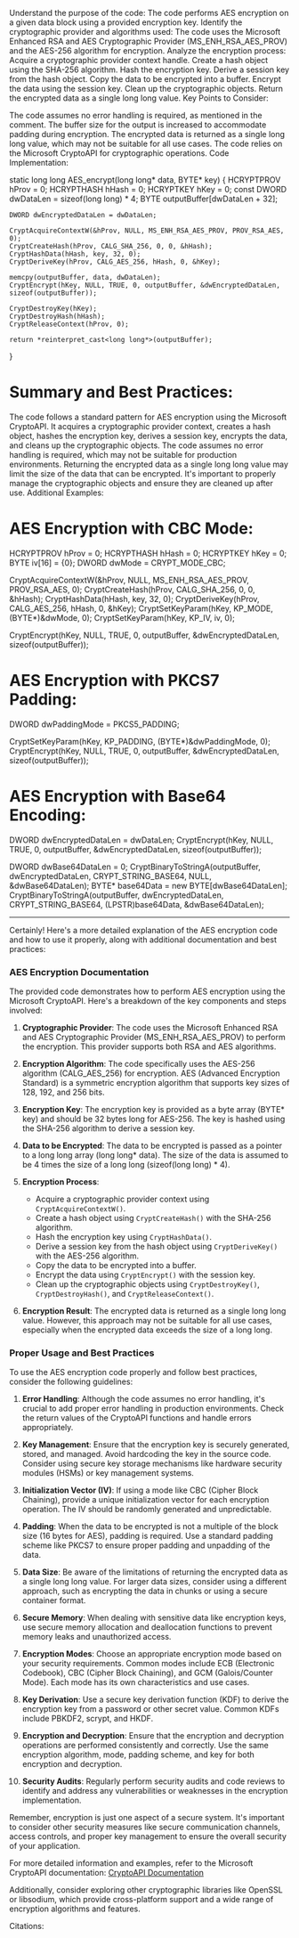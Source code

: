 Understand the purpose of the code: The code performs AES encryption on a given data block using a provided encryption key.
Identify the cryptographic provider and algorithms used: The code uses the Microsoft Enhanced RSA and AES Cryptographic Provider (MS_ENH_RSA_AES_PROV) and the AES-256 algorithm for encryption.
Analyze the encryption process:
Acquire a cryptographic provider context handle.
Create a hash object using the SHA-256 algorithm.
Hash the encryption key.
Derive a session key from the hash object.
Copy the data to be encrypted into a buffer.
Encrypt the data using the session key.
Clean up the cryptographic objects.
Return the encrypted data as a single long long value.
Key Points to Consider:

The code assumes no error handling is required, as mentioned in the comment.
The buffer size for the output is increased to accommodate padding during encryption.
The encrypted data is returned as a single long long value, which may not be suitable for all use cases.
The code relies on the Microsoft CryptoAPI for cryptographic operations.
Code Implementation:

static long long AES_encrypt(long long* data, BYTE* key)
{
    HCRYPTPROV hProv = 0;
    HCRYPTHASH hHash = 0;
    HCRYPTKEY  hKey  = 0;
    const DWORD dwDataLen = sizeof(long long) * 4;
    BYTE outputBuffer[dwDataLen + 32];

    DWORD dwEncryptedDataLen = dwDataLen;

    CryptAcquireContextW(&hProv, NULL, MS_ENH_RSA_AES_PROV, PROV_RSA_AES, 0);
    CryptCreateHash(hProv, CALG_SHA_256, 0, 0, &hHash);
    CryptHashData(hHash, key, 32, 0);
    CryptDeriveKey(hProv, CALG_AES_256, hHash, 0, &hKey);
    
    memcpy(outputBuffer, data, dwDataLen);
    CryptEncrypt(hKey, NULL, TRUE, 0, outputBuffer, &dwEncryptedDataLen, sizeof(outputBuffer));
    
    CryptDestroyKey(hKey);
    CryptDestroyHash(hHash);
    CryptReleaseContext(hProv, 0);

    return *reinterpret_cast<long long*>(outputBuffer);
}
# Summary and Best Practices:

The code follows a standard pattern for AES encryption using the Microsoft CryptoAPI.
It acquires a cryptographic provider context, creates a hash object, hashes the encryption key, derives a session key, encrypts the data, and cleans up the cryptographic objects.
The code assumes no error handling is required, which may not be suitable for production environments.
Returning the encrypted data as a single long long value may limit the size of the data that can be encrypted.
It's important to properly manage the cryptographic objects and ensure they are cleaned up after use.
Additional Examples:

# AES Encryption with CBC Mode:
HCRYPTPROV hProv = 0;
HCRYPTHASH hHash = 0;
HCRYPTKEY hKey = 0;
BYTE iv[16] = {0};
DWORD dwMode = CRYPT_MODE_CBC;

CryptAcquireContextW(&hProv, NULL, MS_ENH_RSA_AES_PROV, PROV_RSA_AES, 0);
CryptCreateHash(hProv, CALG_SHA_256, 0, 0, &hHash);
CryptHashData(hHash, key, 32, 0);
CryptDeriveKey(hProv, CALG_AES_256, hHash, 0, &hKey);
CryptSetKeyParam(hKey, KP_MODE, (BYTE*)&dwMode, 0);
CryptSetKeyParam(hKey, KP_IV, iv, 0);

CryptEncrypt(hKey, NULL, TRUE, 0, outputBuffer, &dwEncryptedDataLen, sizeof(outputBuffer));



# AES Encryption with PKCS7 Padding:
DWORD dwPaddingMode = PKCS5_PADDING;

CryptSetKeyParam(hKey, KP_PADDING, (BYTE*)&dwPaddingMode, 0);
CryptEncrypt(hKey, NULL, TRUE, 0, outputBuffer, &dwEncryptedDataLen, sizeof(outputBuffer));



# AES Encryption with Base64 Encoding:
DWORD dwEncryptedDataLen = dwDataLen;
CryptEncrypt(hKey, NULL, TRUE, 0, outputBuffer, &dwEncryptedDataLen, sizeof(outputBuffer));

DWORD dwBase64DataLen = 0;
CryptBinaryToStringA(outputBuffer, dwEncryptedDataLen, CRYPT_STRING_BASE64, NULL, &dwBase64DataLen);
BYTE* base64Data = new BYTE[dwBase64DataLen];
CryptBinaryToStringA(outputBuffer, dwEncryptedDataLen, CRYPT_STRING_BASE64, (LPSTR)base64Data, &dwBase64DataLen);

------------------------------

Certainly! Here's a more detailed explanation of the AES encryption code and how to use it properly, along with additional documentation and best practices:

### AES Encryption Documentation

The provided code demonstrates how to perform AES encryption using the Microsoft CryptoAPI. Here's a breakdown of the key components and steps involved:

1. **Cryptographic Provider**: The code uses the Microsoft Enhanced RSA and AES Cryptographic Provider (MS_ENH_RSA_AES_PROV) to perform the encryption. This provider supports both RSA and AES algorithms.

2. **Encryption Algorithm**: The code specifically uses the AES-256 algorithm (CALG_AES_256) for encryption. AES (Advanced Encryption Standard) is a symmetric encryption algorithm that supports key sizes of 128, 192, and 256 bits.

3. **Encryption Key**: The encryption key is provided as a byte array (BYTE* key) and should be 32 bytes long for AES-256. The key is hashed using the SHA-256 algorithm to derive a session key.

4. **Data to be Encrypted**: The data to be encrypted is passed as a pointer to a long long array (long long* data). The size of the data is assumed to be 4 times the size of a long long (sizeof(long long) * 4).

5. **Encryption Process**:
   - Acquire a cryptographic provider context using `CryptAcquireContextW()`.
   - Create a hash object using `CryptCreateHash()` with the SHA-256 algorithm.
   - Hash the encryption key using `CryptHashData()`.
   - Derive a session key from the hash object using `CryptDeriveKey()` with the AES-256 algorithm.
   - Copy the data to be encrypted into a buffer.
   - Encrypt the data using `CryptEncrypt()` with the session key.
   - Clean up the cryptographic objects using `CryptDestroyKey()`, `CryptDestroyHash()`, and `CryptReleaseContext()`.

6. **Encryption Result**: The encrypted data is returned as a single long long value. However, this approach may not be suitable for all use cases, especially when the encrypted data exceeds the size of a long long.

### Proper Usage and Best Practices

To use the AES encryption code properly and follow best practices, consider the following guidelines:

1. **Error Handling**: Although the code assumes no error handling, it's crucial to add proper error handling in production environments. Check the return values of the CryptoAPI functions and handle errors appropriately.

2. **Key Management**: Ensure that the encryption key is securely generated, stored, and managed. Avoid hardcoding the key in the source code. Consider using secure key storage mechanisms like hardware security modules (HSMs) or key management systems.

3. **Initialization Vector (IV)**: If using a mode like CBC (Cipher Block Chaining), provide a unique initialization vector for each encryption operation. The IV should be randomly generated and unpredictable.

4. **Padding**: When the data to be encrypted is not a multiple of the block size (16 bytes for AES), padding is required. Use a standard padding scheme like PKCS7 to ensure proper padding and unpadding of the data.

5. **Data Size**: Be aware of the limitations of returning the encrypted data as a single long long value. For larger data sizes, consider using a different approach, such as encrypting the data in chunks or using a secure container format.

6. **Secure Memory**: When dealing with sensitive data like encryption keys, use secure memory allocation and deallocation functions to prevent memory leaks and unauthorized access.

7. **Encryption Modes**: Choose an appropriate encryption mode based on your security requirements. Common modes include ECB (Electronic Codebook), CBC (Cipher Block Chaining), and GCM (Galois/Counter Mode). Each mode has its own characteristics and use cases.

8. **Key Derivation**: Use a secure key derivation function (KDF) to derive the encryption key from a password or other secret value. Common KDFs include PBKDF2, scrypt, and HKDF.

9. **Encryption and Decryption**: Ensure that the encryption and decryption operations are performed consistently and correctly. Use the same encryption algorithm, mode, padding scheme, and key for both encryption and decryption.

10. **Security Audits**: Regularly perform security audits and code reviews to identify and address any vulnerabilities or weaknesses in the encryption implementation.

Remember, encryption is just one aspect of a secure system. It's important to consider other security measures like secure communication channels, access controls, and proper key management to ensure the overall security of your application.

For more detailed information and examples, refer to the Microsoft CryptoAPI documentation: [CryptoAPI Documentation](https://docs.microsoft.com/en-us/windows/win32/seccrypto/cryptography-portal)

Additionally, consider exploring other cryptographic libraries like OpenSSL or libsodium, which provide cross-platform support and a wide range of encryption algorithms and features.

Citations:
